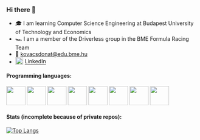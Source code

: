 ### Hi there 👋

- 🎓 I am learning Computer Science Engineering at Budapest University of Technology and Economics
- 🏎️ I am a member of the Driverless group in the BME Formula Racing Team
- 📧 kovacsdonat@edu.bme.hu
- <sub><img src="https://github.com/user-attachments/assets/c627a4c7-5204-412d-93d2-8f5290ae6ca3" width="20" /></sub>&#8196;<a href="https://www.linkedin.com/in/kovacsdonat">LinkedIn</a>

#### Programming languages:
<img src="https://github.com/user-attachments/assets/fec751e2-73f2-44ba-9aef-fce734de69be" width="50"/>
<img src="https://github.com/user-attachments/assets/ed795fa7-8080-4d68-901c-ab685f456426" width="50"/>
<img src="https://github.com/user-attachments/assets/aef8d040-bd65-4128-93d6-8289fcde9fe8" width="50"/>
<img src="https://github.com/user-attachments/assets/5dcd1b75-564a-4e2a-9a43-a328e6b541a9" width="50"/>
<img src="https://github.com/user-attachments/assets/da4f078d-7f0e-47e1-b859-37ecc0fa4f4f" width="50"/>
<img src="https://github.com/user-attachments/assets/bf8aea9d-b31e-4128-b920-336ca53f0304" width="50"/>
<img src="https://github.com/user-attachments/assets/8f5a39e0-7cf8-4818-afad-2af41e5c4624" width="50"/>
<img src="https://github.com/user-attachments/assets/86c9a2db-059f-4f2e-8dc5-324588bdf22d" width="50"/>

#### Stats (incomplete because of private repos):
[![Top Langs]()](https://github.com/anuraghazra/github-readme-stats)
